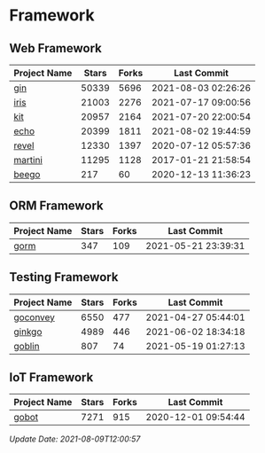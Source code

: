 # Framework

## Web Framework
| Project Name | Stars | Forks | Last Commit |
| ------------ | ----- | ----- | ----------- |
| [gin](https://github.com/gin-gonic/gin) | 50339 | 5696 | 2021-08-03 02:26:26 |
| [iris](https://github.com/kataras/iris) | 21003 | 2276 | 2021-07-17 09:00:56 |
| [kit](https://github.com/go-kit/kit) | 20957 | 2164 | 2021-07-20 22:00:54 |
| [echo](https://github.com/labstack/echo) | 20399 | 1811 | 2021-08-02 19:44:59 |
| [revel](https://github.com/revel/revel) | 12330 | 1397 | 2020-07-12 05:57:36 |
| [martini](https://github.com/go-martini/martini) | 11295 | 1128 | 2017-01-21 21:58:54 |
| [beego](https://github.com/astaxie/beego) | 217 | 60 | 2020-12-13 11:36:23 |

## ORM Framework
| Project Name | Stars | Forks | Last Commit |
| ------------ | ----- | ----- | ----------- |
| [gorm](https://github.com/jinzhu/gorm) | 347 | 109 | 2021-05-21 23:39:31 |

## Testing Framework
| Project Name | Stars | Forks | Last Commit |
| ------------ | ----- | ----- | ----------- |
| [goconvey](https://github.com/smartystreets/goconvey) | 6550 | 477 | 2021-04-27 05:44:01 |
| [ginkgo](https://github.com/onsi/ginkgo) | 4989 | 446 | 2021-06-02 18:34:18 |
| [goblin](https://github.com/franela/goblin) | 807 | 74 | 2021-05-19 01:27:13 |

## IoT Framework
| Project Name | Stars | Forks | Last Commit |
| ------------ | ----- | ----- | ----------- |
| [gobot](https://github.com/hybridgroup/gobot) | 7271 | 915 | 2020-12-01 09:54:44 |

*Update Date: 2021-08-09T12:00:57*